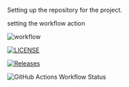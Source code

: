 Setting up the repository for the project.

setting the workflow action

![workflow](https://github.com/pliniomartos/devops/actions/workflows/main.yml/badge.svg)

[![LICENSE](https://img.shields.io/github/license/pliniomartos/devops.svg?style=flat-square)](https://github.com/pliniomartos/devops/blob/master/LICENSE)

[![Releases](https://img.shields.io/github/release/pliniomartos/devops/all.svg?style=flat-square)](https://github.com/pliniomartos/devops/releases)

![GitHub Actions Workflow Status](https://img.shields.io/github/actions/workflow/status/:user/devops/main.yml)

